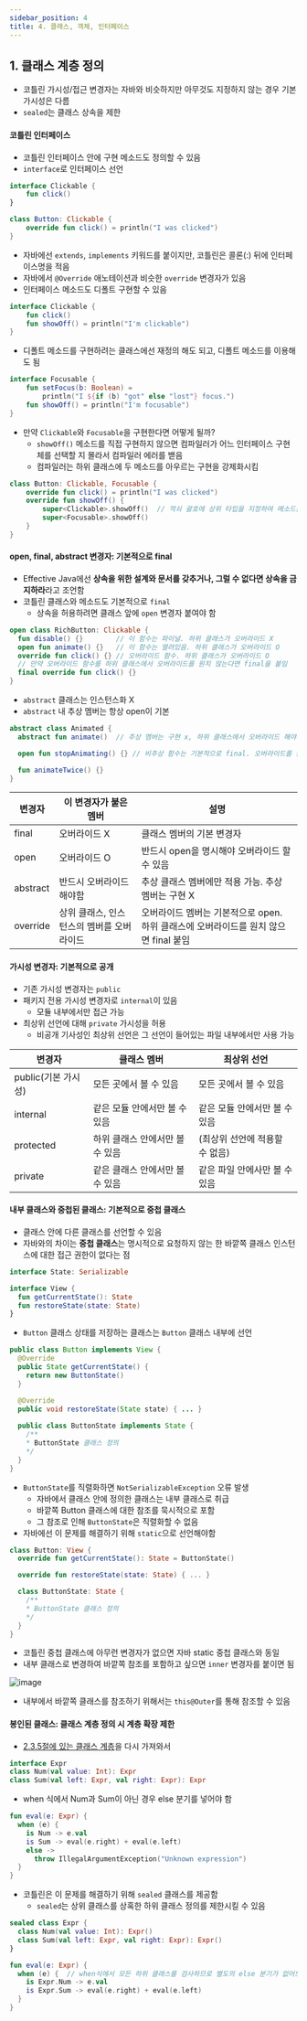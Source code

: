 ```yaml
---
sidebar_position: 4
title: 4. 클래스, 객체, 인터페이스
---
```


## 1. 클래스 계층 정의

- 코틀린 가시성/접근 변경자는 자바와 비슷하지만 아무것도 지정하지 않는 경우 기본 가시성은 다름
- `sealed`는 클래스 상속을 제한

#### 코틀린 인터페이스

- 코틀린 인터페이스 안에 구현 메소드도 정의할 수 있음
- `interface`로 인터페이스 선언

```kotlin
interface Clickable {
    fun click()
}

class Button: Clickable {
    override fun click() = println("I was clicked")
}
```

- 자바에선 `extends`, `implements` 키워드를 붙이지만, 코틀린은 콜론(:) 뒤에 인터페이스명을 적음
- 자바에서 `@Override` 애노테이션과 비슷한 `override` 변경자가 있음
- 인터페이스 메소드도 디폴트 구현할 수 있음

```kotlin
interface Clickable {
    fun click()
    fun showOff() = println("I'm clickable")
}
```

- 디폴트 메소드를 구현하려는 클래스에선 재정의 해도 되고, 디폴트 메소드를 이용해도 됨

```kotlin
interface Focusable {
    fun setFocus(b: Boolean) =
        println("I ${if (b) "got" else "lost"} focus.")
    fun showOff() = println("I'm focusable")
}
```

- 만약 `Clickable`와 `Focusable`을 구현한다면 어떻게 될까?
    - `showOff()` 메소드를 직접 구현하지 않으면 컴파일러가 어느 인터페이스 구현체를 선택할 지 몰라서 컴파일러 에러를 밷음
    - 컴파일러는 하위 클래스에 두 메소드를 아우르는 구현을 강제화시킴

```kotlin
class Button: Clickable, Focusable {
    override fun click() = println("I was clicked")
    override fun showOff() {
        super<Clickable>.showOff()  // 꺽쇠 괄호에 상위 타입을 지정하여 메소드를 호출할 수 있음
        super<Focusable>.showOff()
    }
}
```
#### open, final, abstract 변경자: 기본적으로 final

- Effective Java에선 **상속을 위한 설계와 문서를 갖추거나, 그럴 수 없다면 상속을 금지하라**라고 조언함
- 코틀린 클래스와 메소드도 기본적으로 `final`
  - 상속을 허용하려면 클래스 앞에 `open` 변경자 붙여야 함
```kotlin
open class RichButton: Clickable {
  fun disable() {}        // 이 함수는 파이널. 하위 클래스가 오버라이드 X
  open fun animate() {}   // 이 함수는 열려있음. 하위 클래스가 오버라이드 O
  override fun click() {} // 오버라이드 함수. 하위 클래스가 오버라이드 O
  // 만약 오버라이드 함수를 하위 클래스에서 오버라이드를 원치 않는다면 final을 붙임
  final override fun click() {}
}
```

- `abstract` 클래스는 인스턴스화 X
- `abstract` 내 추상 멤버는 항상 open이 기본

```kotlin
abstract class Animated {
  abstract fun animate()  // 추상 멤버는 구현 x, 하위 클래스에서 오버라이드 해야함

  open fun stopAnimating() {} // 비추상 함수는 기본적으로 final. 오버라이드를 원한다면 open 붙임

  fun animateTwice() {}
}
```

|변경자|이 변경자가 붙은 멤버|설명|
|---|---|---|
|final|오버라이드 X|클래스 멤버의 기본 변경자|
|open|오버라이드 O|반드시 open을 명시해야 오버라이드 할 수 있음|
|abstract|반드시 오버라이드 해야함|추상 클래스 멤버에만 적용 가능. 추상 멤버는 구현 X|
|override|상위 클래스, 인스턴스의 멤버를 오버라이드|오버라이드 멤버는 기본적으로 open. 하위 클래스에 오버라이드를 원치 않으면 final 붙임|

#### 가시성 변경자: 기본적으로 공개

- 기존 가시성 변경자는 `public`
- 패키지 전용 가시성 변경자로 `internal`이 있음
  - 모듈 내부에서만 접근 가능
- 최상위 선언에 대해 `private` 가시성을 허용
  - 비공개 기사성인 최상위 선언은 그 선언이 들어있는 파일 내부에서만 사용 가능

|변경자|클래스 멤버|최상위 선언|
|---|---|---|
|public(기본 가시성)|모든 곳에서 볼 수 있음|모든 곳에서 볼 수 있음|
|internal|같은 모듈 안에서만 볼 수 있음|같은 모듈 안에서만 볼 수 있음|
|protected|하위 클래스 안에서만 볼 수 있음|(최상위 선언에 적용할 수 없음)|
|private|같은 클래스 안에서만 볼 수 있음|같은 파일 안에사만 볼 수 있음|

#### 내부 클래스와 중첩된 클래스: 기본적으로 중첩 클래스

- 클래스 안에 다른 클래스를 선언할 수 있음
- 자바와의 차이는 **중첩 클래스**는 명시적으로 요청하지 않는 한 바깥쪽 클래스 인스턴스에 대한 접근 권한이 없다는 점

```kotlin
interface State: Serializable

interface View {
  fun getCurrentState(): State
  fun restoreState(state: State)
}
```
- `Button` 클래스 상태를 저장하는 클래스는 `Button` 클래스 내부에 선언

```java
public class Button implements View {
  @Override
  public State getCurrentState() {
    return new ButtonState()
  }

  @Override
  public void restoreState(State state) { ... }
  
  public class ButtonState implements State {
    /**
    * ButtonState 클래스 정의
    */
  }
}
```
- `ButtonState`를 직렬화하면 `NotSerializableException` 오류 발생
  - 자바에서 클래스 안에 정의한 클래스는 내부 클래스로 취급
  - 바깥쪽 Button 클래스에 대한 참조를 묵시적으로 포함
  - 그 참조로 인해 `ButtonState`은 직렬화할 수 없음
- 자바에선 이 문제를 해결하기 위해 `static`으로 선언해야함

```kotlin
class Button: View {
  override fun getCurrentState(): State = ButtonState()

  override fun restoreState(state: State) { ... }

  class ButtonState: State {
    /**
    * ButtonState 클래스 정의
    */
  }
}
```
- 코틀린 중첩 클래스에 아무런 변경자가 없으면 자바 static 중첩 클래스와 동일
- 내부 클래스로 변경하여 바깥쪽 참조를 포함하고 싶으면 `inner` 변경자를 붙이면 됨

![image](https://user-images.githubusercontent.com/4207192/164894105-13d0c1d8-a585-4173-8fe9-3becca3ab335.png)

- 내부에서 바깥쪽 클래스를 참조하기 위해서는 `this@Outer`를 통해 참조할 수 있음

#### 봉인된 클래스: 클래스 계층 정의 시 계층 확장 제한

- [2.3.5절에 있는 클래스 계층](https://kimgs0725.github.io/til/docs/programming/kotlin-in-action/ch2#%EC%8A%A4%EB%A7%88%ED%8A%B8-%EC%BA%90%EC%8A%A4%ED%8A%B8-%ED%83%80%EC%9E%85-%EA%B2%80%EC%82%AC%EC%99%80-%ED%83%80%EC%9E%85-%EC%BA%90%EC%8A%A4%ED%8A%B8%EB%A5%BC-%EC%A1%B0%ED%95%A9)을 다시 가져와서
```kotlin
interface Expr
class Num(val value: Int): Expr
class Sum(val left: Expr, val right: Expr): Expr
```
- when 식에서 Num과 Sum이 아닌 경우 else 분기를 넣어야 함

```kotlin
fun eval(e: Expr) {
  when (e) {
    is Num -> e.val
    is Sum -> eval(e.right) + eval(e.left)
    else ->
      throw IllegalArgumentException("Unknown expression")
  }
}
```
- 코틀린은 이 문제를 해결하기 위해 `sealed` 클래스를 제공함
  - `sealed`는 상위 클래스를 상혹한 하위 클래스 정의를 제한시킬 수 있음
```kotlin
sealed class Expr {
  class Num(val value: Int): Expr()
  class Sum(val left: Expr, val right: Expr): Expr()
}

fun eval(e: Expr) {
  when (e) {  // when식에서 모든 하위 클래스를 검사하므로 별도의 else 분기가 없어도 됨
    is Expr.Num -> e.val
    is Expr.Sum -> eval(e.right) + eval(e.left)
  }
}
```

